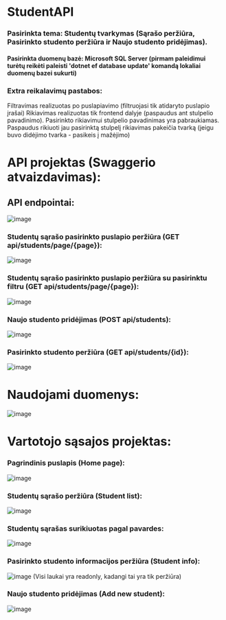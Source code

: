 # StudentAPI

### Pasirinkta tema: Studentų tvarkymas (Sąrašo peržiūra, Pasirinkto studento peržiūra ir Naujo studento pridėjimas).

#### Pasirinkta duomenų bazė: Microsoft SQL Server (pirmam paleidimui turėtų reikėti paleisti 'dotnet ef database update' komandą lokaliai duomenų bazei sukurti)

### Extra reikalavimų pastabos:
Filtravimas realizuotas po puslapiavimo (filtruojasi tik atidaryto puslapio įrašai)
Rikiavimas realizuotas tik frontend dalyje (paspaudus ant stulpelio pavadinimo). Pasirinkto rikiavimui stulpelio pavadinimas yra pabraukiamas. Paspaudus rikiuoti jau pasirinktą stulpelį rikiavimas pakeičia tvarką (jeigu buvo didėjimo tvarka - pasikeis į mažėjimo)


# API projektas (Swaggerio atvaizdavimas):
## API endpointai:
![image](https://user-images.githubusercontent.com/35394736/212547054-81b16920-bf4b-4f28-9eca-271090c1cf7f.png)

### Studentų sąrašo pasirinkto puslapio peržiūra (GET api/students/page/{page}):
![image](https://user-images.githubusercontent.com/35394736/212547232-635c3af0-ae18-47be-a512-71a3f605d69d.png)
### Studentų sąrašo pasirinkto puslapio peržiūra su pasirinktu filtru (GET api/students/page/{page}):
![image](https://user-images.githubusercontent.com/35394736/212547372-9c884e7d-8810-4f75-ba4c-b22cd941fc72.png)
### Naujo studento pridėjimas (POST api/students):
![image](https://user-images.githubusercontent.com/35394736/211796305-30b5770e-ec30-4d81-9b68-2b9ffad5dfeb.png)
### Pasirinkto studento peržiūra (GET api/students/{id}):
![image](https://user-images.githubusercontent.com/35394736/211796548-64229137-aa3a-44f6-9a2d-0d2d78bb6194.png)

# Naudojami duomenys:
![image](https://user-images.githubusercontent.com/35394736/212547128-05e1e5e8-9258-4a04-a6cf-7c5f0c5957e7.png)

# Vartotojo sąsajos projektas:
### Pagrindinis puslapis (Home page):
![image](https://user-images.githubusercontent.com/35394736/211796959-566a33cf-e3c4-4d31-8a1f-e7c86d6d8212.png)
### Studentų sąrašo peržiūra (Student list):
![image](https://user-images.githubusercontent.com/35394736/212547399-e9628f35-13cb-49ed-9e2f-d0519c938bcc.png)
### Studentų sąrašas surikiuotas pagal pavardes:
![image](https://user-images.githubusercontent.com/35394736/212548146-9308ecbd-9898-40f3-9127-d1cc8c2cacdc.png)
### Pasirinkto studento informacijos peržiūra (Student info):
![image](https://user-images.githubusercontent.com/35394736/211797722-93a31ca3-dfd8-4d7d-86c3-f4a411c28c18.png)
(Visi laukai yra readonly, kadangi tai yra tik peržiūra)
### Naujo studento pridėjimas (Add new student):
![image](https://user-images.githubusercontent.com/35394736/211797973-e813577f-99de-4999-af23-3bc3dd0b4990.png)
